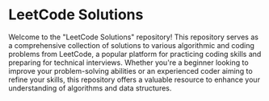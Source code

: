 # LeetCode Solutions
Welcome to the "LeetCode Solutions" repository! This repository serves as a comprehensive collection of solutions to various algorithmic and coding problems from LeetCode, a popular platform for practicing coding skills and preparing for technical interviews. Whether you're a beginner looking to improve your problem-solving abilities or an experienced coder aiming to refine your skills, this repository offers a valuable resource to enhance your understanding of algorithms and data structures.
